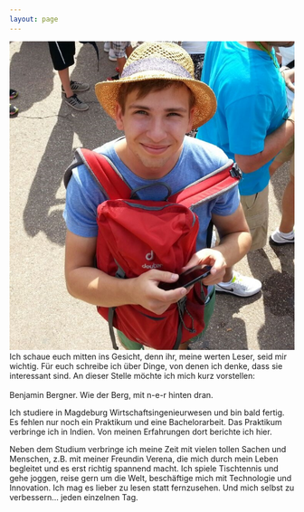 ```yaml
---
layout: page
---
```


![Bild von Benjamin Bergner](/images/Benjamin_Bergner.jpg)
<br>
Ich schaue euch mitten ins Gesicht, denn ihr, meine werten Leser, seid mir wichtig. Für euch schreibe ich über Dinge, von denen ich denke, dass sie interessant sind. An dieser Stelle möchte ich mich kurz vorstellen:
<br><br>Benjamin Bergner. Wie der Berg, mit n-e-r hinten dran.

Ich studiere in Magdeburg Wirtschaftsingenieurwesen und bin bald fertig. Es fehlen nur noch ein Praktikum und eine Bachelorarbeit. Das Praktikum verbringe ich in Indien. Von meinen Erfahrungen dort berichte ich hier.

Neben dem Studium verbringe ich meine Zeit mit vielen tollen Sachen und Menschen, z.B. mit meiner Freundin Verena, die mich durch mein Leben begleitet und es erst richtig spannend macht. Ich spiele Tischtennis und gehe joggen, reise gern um die Welt, beschäftige mich mit Technologie und Innovation. Ich mag es lieber zu lesen statt fernzusehen. Und mich selbst zu verbessern... jeden einzelnen Tag.